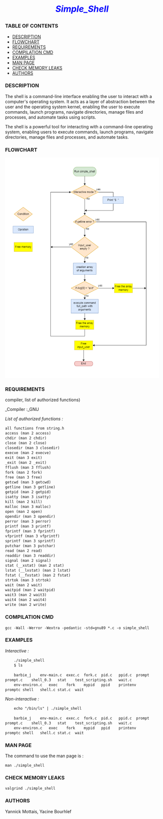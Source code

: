 # <p style="text-align: center;"><span style="color:blue">*Simple_Shell*</span></p>

### TABLE OF CONTENTS
- [DESCRIPTION](#description)
- [FLOWCHART](#flowchart)
- [REQUIREMENTS](#requirements)
- [COMPILATION CMD](#compilation-cmd)
- [EXAMPLES](#examples)
- [MAN PAGE](#man-page)
- [CHECK MEMORY LEAKS](#check-memory-leaks)
- [AUTHORS](#authors)


### DESCRIPTION

The shell is a command-line interface enabling the user to interact with a computer's operating system. It acts as a layer of abstraction between the user and the operating system kernel, enabling the user to execute commands, launch programs, navigate directories, manage files and processes, and automate tasks using scripts.

The shell is a powerful tool for interacting with a command-line operating system, enabling users to execute commands, launch programs, navigate directories, manage files and processes, and automate tasks.



### FLOWCHART

![flowchart](https://github.com/Mottais/holbertonschool-simple_shell/blob/master/Flowchart%20Final.png)

### REQUIREMENTS
compiler, list of authorized functions)

_Compiler :_GNU

_List of authorized functions :_

  	all functions from string.h
	access (man 2 access)
	chdir (man 2 chdir)
	close (man 2 close)
	closedir (man 3 closedir)
	execve (man 2 execve)
	exit (man 3 exit)
	_exit (man 2 _exit)
	fflush (man 3 fflush)
	fork (man 2 fork)
	free (man 3 free)
	getcwd (man 3 getcwd)
	getline (man 3 getline)
	getpid (man 2 getpid)
	isatty (man 3 isatty)
	kill (man 2 kill)
	malloc (man 3 malloc)
	open (man 2 open)
	opendir (man 3 opendir)
	perror (man 3 perror)
	printf (man 3 printf)
	fprintf (man 3 fprintf)
	vfprintf (man 3 vfprintf)
	sprintf (man 3 sprintf)
	putchar (man 3 putchar)
	read (man 2 read)
	readdir (man 3 readdir)
	signal (man 2 signal)
	stat (__xstat) (man 2 stat)
	lstat (__lxstat) (man 2 lstat)
	fstat (__fxstat) (man 2 fstat)
	strtok (man 3 strtok)
	wait (man 2 wait)
	waitpid (man 2 waitpid)
	wait3 (man 2 wait3)
	wait4 (man 2 wait4)
	write (man 2 write)


### COMPILATION CMD
	gcc -Wall -Werror -Wextra -pedantic -std=gnu89 *.c -o simple_shell


### EXAMPLES

_Interactive :_

		./simple_shell
		$ ls

		barbie_j	env-main.c	exec.c	fork.c	pid.c	ppid.c	prompt	prompt.c	shell_0.3	stat	test_scripting.sh	wait.c
		env-environ.c	exec	fork	mypid	ppid	printenv	promptc	shell	shell.c	stat.c	wait

_Non-interactive :_

		echo "/bin/ls" | ./simple_shell

		barbie_j	env-main.c	exec.c	fork.c	pid.c	ppid.c	prompt	prompt.c	shell_0.3	stat	test_scripting.sh	wait.c
		env-environ.c	exec	fork	mypid	ppid	printenv	promptc	shell	shell.c	stat.c	wait

### MAN PAGE

The command to use the man page is :

	man ./simple_shell

### CHECK MEMORY LEAKS

	valgrind ./simple_shell

### AUTHORS

Yannick Mottais, Yacine Bourhlef
